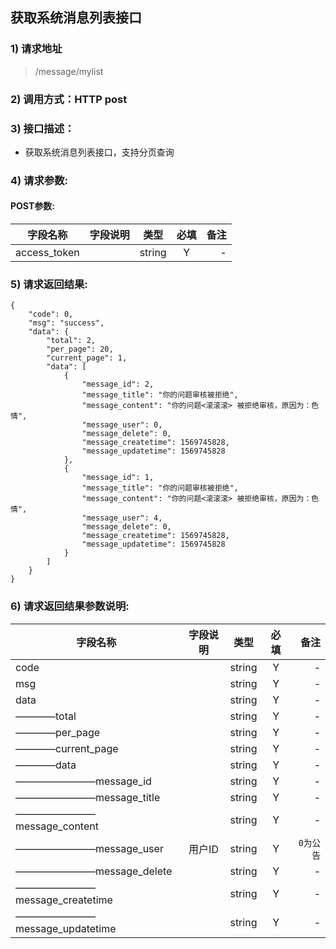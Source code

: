 ## 获取系统消息列表接口

### 1) 请求地址

>/message/mylist

### 2) 调用方式：HTTP post

### 3) 接口描述：

* 获取系统消息列表接口，支持分页查询

### 4) 请求参数:


#### POST参数:
|字段名称       |字段说明         |类型            |必填            |备注     |
| -------------|:--------------:|:--------------:|:--------------:| ------:|
|access_token||string|Y|-|



### 5) 请求返回结果:

```
{
    "code": 0,
    "msg": "success",
    "data": {
        "total": 2,
        "per_page": 20,
        "current_page": 1,
        "data": [
            {
                "message_id": 2,
                "message_title": "你的问题审核被拒绝",
                "message_content": "你的问题<滚滚滚> 被拒绝审核，原因为：色情",
                "message_user": 0,
                "message_delete": 0,
                "message_createtime": 1569745828,
                "message_updatetime": 1569745828
            },
            {
                "message_id": 1,
                "message_title": "你的问题审核被拒绝",
                "message_content": "你的问题<滚滚滚> 被拒绝审核，原因为：色情",
                "message_user": 4,
                "message_delete": 0,
                "message_createtime": 1569745828,
                "message_updatetime": 1569745828
            }
        ]
    }
}
```


### 6) 请求返回结果参数说明:
|字段名称       |字段说明         |类型            |必填            |备注     |
| -------------|:--------------:|:--------------:|:--------------:| ------:|
|code||string|Y|-|
|msg||string|Y|-|
|data||string|Y|-|
|————total||string|Y|-|
|————per_page||string|Y|-|
|————current_page||string|Y|-|
|————data||string|Y|-|
|————————message_id||string|Y|-|
|————————message_title||string|Y|-|
|————————message_content||string|Y|-|
|————————message_user|用户ID|string|Y|```0为公告```|
|————————message_delete||string|Y|-|
|————————message_createtime||string|Y|-|
|————————message_updatetime||string|Y|-|

